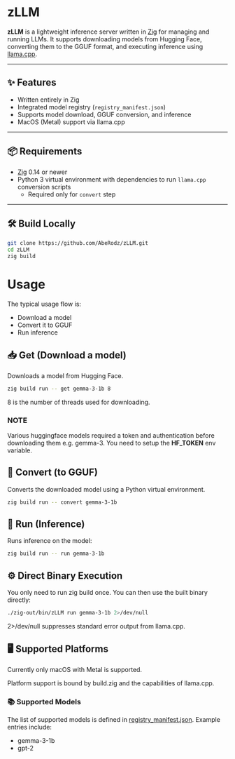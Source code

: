 # zLLM

**zLLM** is a lightweight inference server written in [Zig](https://ziglang.org/) for managing and running LLMs. It supports downloading models from Hugging Face, converting them to the GGUF format, and executing inference using [llama.cpp](https://github.com/ggerganov/llama.cpp).

---

## ✨ Features

- Written entirely in Zig
- Integrated model registry (`registry_manifest.json`)
- Supports model download, GGUF conversion, and inference
- MacOS (Metal) support via llama.cpp

---

## 📦 Requirements

- [Zig](https://ziglang.org/download/) 0.14 or newer
- Python 3 virtual environment with dependencies to run `llama.cpp` conversion scripts
  - Required only for `convert` step

---

## 🛠️ Build Locally

```sh
git clone https://github.com/AbeRodz/zLLM.git
cd zLLM
zig build
```
# Usage

The typical usage flow is:

- Download a model
- Convert it to GGUF
- Run inference



## 📥 Get (Download a model)
Downloads a model from Hugging Face.
```sh
zig build run -- get gemma-3-1b 8
```
8 is the number of threads used for downloading.

### NOTE
Various huggingface models required a token and authentication before downloading them e.g. gemma-3. You need to setup the **HF_TOKEN** env variable.

## 🔁 Convert (to GGUF)
Converts the downloaded model using a Python virtual environment.

```sh
zig build run -- convert gemma-3-1b
```

## 🧠 Run (Inference)
Runs inference on the model:
```sh
zig build run -- run gemma-3-1b
```

## ⚙️ Direct Binary Execution

You only need to run zig build once. You can then use the built binary directly:
```sh
./zig-out/bin/zLLM run gemma-3-1b 2>/dev/null
```
2>/dev/null suppresses standard error output from llama.cpp.


## 🖥️ Supported Platforms

Currently only macOS with Metal is supported.

Platform support is bound by build.zig and the capabilities of llama.cpp.

### 📚 Supported Models

The list of supported models is defined in [registry_manifest.json](src/registry/registry_manifest.json). Example entries include:

- gemma-3-1b
- gpt-2